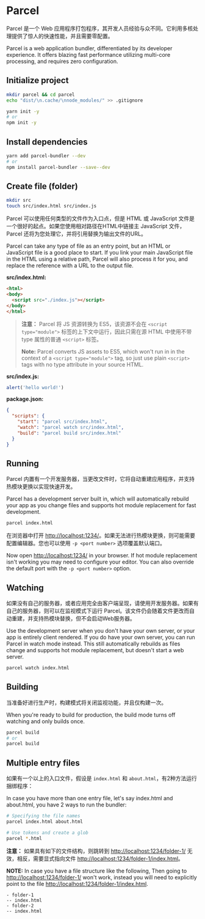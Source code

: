 # Parcel

Parcel 是一个 Web 应用程序打包程序，其开发人员经验与众不同。它利用多核处理提供了惊人的快速性能，并且需要零配置。

Parcel is a web application bundler, differentiated by its developer experience. It offers blazing fast performance utilizing multi-core processing, and requires zero configuration.

## Initialize project

```sh
mkdir parcel && cd parcel
echo "dist/\n.cache/\nnode_modules/" >> .gitignore

yarn init -y
# or
npm init -y
```

## Install dependencies

```sh
yarn add parcel-bundler --dev
# or
npm install parcel-bundler --save--dev
```

## Create file (folder)

```sh
mkdir src
touch src/index.html src/index.js
```

Parcel 可以使用任何类型的文件作为入口点，但是 HTML 或 JavaScript 文件是一个很好的起点。如果您使用相对路径在HTML中链接主 JavaScript 文件，Parcel 还将为您处理它，并将引用替换为输出文件的URL。

Parcel can take any type of file as an entry point, but an HTML or JavaScript file is a good place to start. If you link your main JavaScript file in the HTML using a relative path, Parcel will also process it for you, and replace the reference with a URL to the output file.

**src/index.html:**

```html
<html>
<body>
  <script src="./index.js"></script>
</body>
</html>
```

> **注意：** Parcel 将 JS 资源转换为 ES5，该资源不会在 `<script type="module">` 标签的上下文中运行，因此只需在源 HTML 中使用不带 type 属性的普通 `<script>` 标签。
>
> **Note:** Parcel converts JS assets to ES5, which won't run in in the context of a `<script type="module">` tag, so just use plain `<script>` tags with no type attribute in your source HTML.

**src/index.js:**

```javascript
alert('hello world!')
```

**package.json:**

```json
{
  "scripts": {
    "start": "parcel src/index.html",
    "watch": "parcel watch src/index.html",
    "build": "parcel build src/index.html"
  }
}
```

## Running

Parcel 内置有一个开发服务器，当更改文件时，它将自动重建应用程序，并支持热模块更换以实现快速开发。

Parcel has a development server built in, which will automatically rebuild your app as you change files and supports hot module replacement for fast development.

```sh
parcel index.html
```

在浏览器中打开 <http://localhost:1234/>。如果无法进行热模块更换，则可能需要配置编辑器。您也可以使用 `-p <port number>` 选项覆盖默认端口。

Now open <http://localhost:1234/> in your browser. If hot module replacement isn't working you may need to configure your editor. You can also override the default port with the `-p <port number>` option.

## Watching

如果没有自己的服务器，或者应用完全由客户端呈现，请使用开发服务器。如果有自己的服务器，则可以在监视模式下运行 Parcel。该文件仍会随着文件更改而自动重建，并支持热模块替换，但不会启动Web服务器。

Use the development server when you don't have your own server, or your app is entirely client rendered. If you do have your own server, you can run Parcel in watch mode instead. This still automatically rebuilds as files change and supports hot module replacement, but doesn't start a web server.

```sh
parcel watch index.html
```

## Building

当准备好进行生产时，构建模式将关闭监视功能，并且仅构建一次。

When you're ready to build for production, the build mode turns off watching and only builds once.

```sh
parcel build
# or
parcel build
```

## Multiple entry files

如果有一个以上的入口文件，假设是 `index.html` 和 `about.html`，有2种方法运行捆绑程序：

In case you have more than one entry file, let's say index.html and about.html, you have 2 ways to run the bundler:

```sh
# Specifying the file names
parcel index.html about.html

# Use tokens and create a glob
parcel *.html
```

**注意：** 如果具有如下的文件结构，则跳转到 <http://localhost:1234/folder-1/> 无效，相反，需要显式指向文件 <http://localhost:1234/folder-1/index.html>。

**NOTE:** In case you have a file structure like the following, Then going to <http://localhost:1234/folder-1/> won't work, instead you will need to explicitly point to the file <http://localhost:1234/folder-1/index.html>.

```text
- folder-1
-- index.html
- folder-2
-- index.html
```

